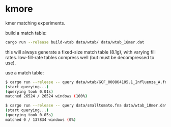 # kmore

kmer matching experiments.

build a match table:

```bash
cargo run --release build-wtab data/wtab/ data/wtab_18mer.dat
```

this will always generate a fixed-size match table (8.1g), with varying fill rates. low-fill-rate tables compress well (but must be decompressed to use).

use a match table:

```bash
$ cargo run --release -- query data/wtab/GCF_000864105.1_Influenza_A.fna data/wtab_18mer.dat
(start querying...)
(querying took 0.01s)
matched 26524 / 26524 windows (100%)

$ cargo run --release -- query data/smalltomato.fna data/wtab_18mer.dat
(start querying...)
(querying took 0.05s)
matched 0 / 137834 windows (0%)
```


